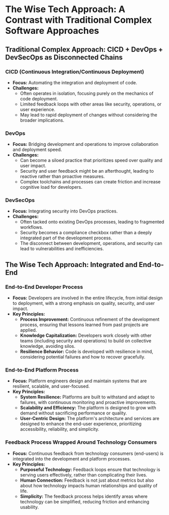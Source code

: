 # The Wise Tech Approach: A Contrast with Traditional Complex Software Approaches

## Traditional Complex Approach: CICD + DevOps + DevSecOps as Disconnected Chains

### CICD (Continuous Integration/Continuous Deployment)
- **Focus:** Automating the integration and deployment of code.
- **Challenges:**
  - Often operates in isolation, focusing purely on the mechanics of code deployment.
  - Limited feedback loops with other areas like security, operations, or user experience.
  - May lead to rapid deployment of changes without considering the broader implications.

### DevOps
- **Focus:** Bridging development and operations to improve collaboration and deployment speed.
- **Challenges:**
  - Can become a siloed practice that prioritizes speed over quality and user impact.
  - Security and user feedback might be an afterthought, leading to reactive rather than proactive measures.
  - Complex toolchains and processes can create friction and increase cognitive load for developers.

### DevSecOps
- **Focus:** Integrating security into DevOps practices.
- **Challenges:**
  - Often tacked onto existing DevOps processes, leading to fragmented workflows.
  - Security becomes a compliance checkbox rather than a deeply integrated part of the development process.
  - The disconnect between development, operations, and security can lead to vulnerabilities and inefficiencies.

## The Wise Tech Approach: Integrated and End-to-End

### End-to-End Developer Process
- **Focus:** Developers are involved in the entire lifecycle, from initial design to deployment, with a strong emphasis on quality, security, and user impact.
- **Key Principles:**
  - **Process Improvement:** Continuous refinement of the development process, ensuring that lessons learned from past projects are applied.
  - **Knowledge Capitalization:** Developers work closely with other teams (including security and operations) to build on collective knowledge, avoiding silos.
  - **Resilience Behavior:** Code is developed with resilience in mind, considering potential failures and how to recover gracefully.

### End-to-End Platform Process
- **Focus:** Platform engineers design and maintain systems that are resilient, scalable, and user-focused.
- **Key Principles:**
  - **System Resilience:** Platforms are built to withstand and adapt to failures, with continuous monitoring and proactive improvements.
  - **Scalability and Efficiency:** The platform is designed to grow with demand without sacrificing performance or quality.
  - **User-Centric Design:** The platform's architecture and services are designed to enhance the end-user experience, prioritizing accessibility, reliability, and simplicity.

### Feedback Process Wrapped Around Technology Consumers
- **Focus:** Continuous feedback from technology consumers (end-users) is integrated into the development and platform processes.
- **Key Principles:**
  - **Purposeful Technology:** Feedback loops ensure that technology is serving users effectively, rather than complicating their lives.
  - **Human Connection:** Feedback is not just about metrics but also about how technology impacts human relationships and quality of life.
  - **Simplicity:** The feedback process helps identify areas where technology can be simplified, reducing friction and enhancing usability.
